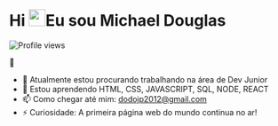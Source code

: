 <h1 align="left">Hi <img src="https://raw.githubusercontent.com/kaueMarques/kaueMarques/master/hi.gif" height="30px">Eu sou Michael Douglas</h1>
<p align="left"> <img src="https://komarev.com/ghpvc/?username=maladro2010&color=yellow" alt="Profile views" /> </p> 👋

- 🔭 Atualmente estou procurando trabalhando na área de Dev Junior
- 🌱 Estou aprendendo HTML, CSS, JAVASCRIPT, SQL, NODE, REACT
- 📫 Como chegar até mim: dodojp2012@gmail.com
- ⚡ Curiosidade: A primeira página web do mundo continua no ar!
